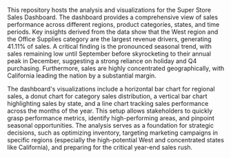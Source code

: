 This repository hosts the analysis and visualizations for the Super Store Sales Dashboard. The dashboard provides a comprehensive view of sales performance across different regions, product categories, states, and time periods. Key insights derived from the data show that the West region and the Office Supplies category are the largest revenue drivers, generating 41.11% of sales. A critical finding is the pronounced seasonal trend, with sales remaining low until September before skyrocketing to their annual peak in December, suggesting a strong reliance on holiday and Q4 purchasing. Furthermore, sales are highly concentrated geographically, with California leading the nation by a substantial margin.

The dashboard's visualizations include a horizontal bar chart for regional sales, a donut chart for category sales distribution, a vertical bar chart highlighting sales by state, and a line chart tracking sales performance across the months of the year. This setup allows stakeholders to quickly grasp performance metrics, identify high-performing areas, and pinpoint seasonal opportunities. The analysis serves as a foundation for strategic decisions, such as optimizing inventory, targeting marketing campaigns in specific regions (especially the high-potential West and concentrated states like California), and preparing for the critical year-end sales rush.

